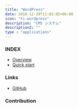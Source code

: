 ```yaml
---
title: "WordPress"
date: 2018-12-29T11:02:05+06:00
icon: "ti-wordpress"
description: "CMS システム"
description2: ""
type : "applications"
---
```


### INDEX

- [Overview](overview/)
- [Quick start](quickstart/)

### Links

- [GitHub](https://github.com/nutsllc)

### Contribution




